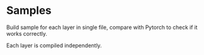 # Samples
Build sample for each layer in single file, compare with Pytorch to check if it works correctly.

Each layer is compiled independently. 